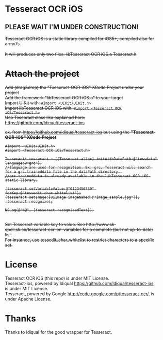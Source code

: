 Tesseract OCR iOS
=================

<h2>PLEASE WAIT I'M UNDER CONSTRUCTION!</h2>

<del>
Tesseract OCR iOS is a static library compiled for iOS5+, compiled also for armv7s.
<br />
<br />
It will produces only two files:
libTesseract OCR iOS.a
Tesseract.h

Attach the project
=================

Add (drag&drop) the "Tesseract-OCR-iOS" XCode Project under your project
<br />
Add the framework "libTesseract OCR iOS.a" to your target
<br />
Import UIKit with: <code>#import &lt;UIKit/UIKit.h&gt;</code>
<br />
Import libTesseract OCR iOS with: <code>#import &lt;Tesseract OCR iOS/Tesseract.h&gt;</code> 
<br />
Use Tesseract class like explained here: https://github.com/ldiqual/tesseract-ios

ex. from https://github.com/ldiqual/tesseract-ios but using the <strong>"Tesseract-OCR-iOS" XCode Project</strong>
<pre><code>#import &lt;UIKit/UIKit.h&gt;
#import &lt;Tesseract OCR iOS/Tesseract.h&gt;

Tesseract* tesseract = [[Tesseract alloc] initWithDataPath:@"tessdata" language:@"<strong>grc</strong>"];
//language are used for recognition. Ex: grc. Tesseract will search for a grc.traineddata file in the dataPath directory. 
//grc.traineddata is already available in the libTesseract OCR iOS static library.

[tesseract setVariableValue:@"0123456789" forKey:@"tessedit_char_whitelist"];
[tesseract setImage:[UIImage imageNamed:@"image_sample.jpg"]];
[tesseract recognize];

NSLog(@"%@", [tesseract recognizedText]);
</code></pre>

<br />
Set Tesseract variable key to value. See http://www.sk-spell.sk.cx/tesseract-ocr-en-variables for a complete (but not up-to-date) list.
<br />
For instance, use tessedit_char_whitelist to restrict characters to a specific set.

</del>

License
=================

Tesseract OCR iOS (this repo) is under MIT License.
<br />
Tesseract-ios, powered by ldiqual https://github.com/ldiqual/tesseract-ios, is under MIT License.
<br />
Tesseract, powered by Google http://code.google.com/p/tesseract-ocr/, is under Apache License.

Thanks
=================

Thanks to ldiqual for the good wrapper for Tesseract.

